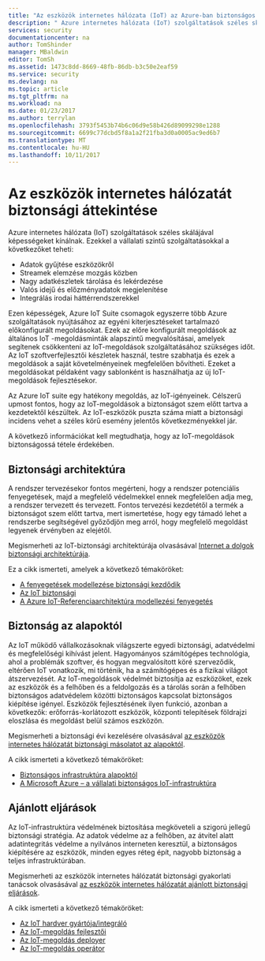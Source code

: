 ```yaml
---
title: "Az eszközök internetes hálózata (IoT) az Azure-ban biztonságos |} Microsoft Docs"
description: " Azure internetes hálózata (IoT) szolgáltatások széles skálájával képességeket kínálnak. Ez a cikk segít megérteni a biztonságossá tétele az IoT-megoldások Azure-ban. "
services: security
documentationcenter: na
author: TomShinder
manager: MBaldwin
editor: TomSh
ms.assetid: 1473c8dd-8669-48fb-86db-b3c50e2eaf59
ms.service: security
ms.devlang: na
ms.topic: article
ms.tgt_pltfrm: na
ms.workload: na
ms.date: 01/23/2017
ms.author: terrylan
ms.openlocfilehash: 3793f5453b74b6c06d9e58b426d89099298e1288
ms.sourcegitcommit: 6699c77dcbd5f8a1a2f21fba3d0a0005ac9ed6b7
ms.translationtype: MT
ms.contentlocale: hu-HU
ms.lasthandoff: 10/11/2017
---
```

# <a name="internet-of-things-security-overview"></a>Az eszközök internetes hálózatát biztonsági áttekintése
Azure internetes hálózata (IoT) szolgáltatások széles skálájával képességeket kínálnak. Ezekkel a vállalati szintű szolgáltatásokkal a következőket teheti:

* Adatok gyűjtése eszközökről
* Streamek elemzése mozgás közben
* Nagy adatkészletek tárolása és lekérdezése
* Valós idejű és előzményadatok megjelenítése
* Integrálás irodai háttérrendszerekkel

Ezen képességek, Azure IoT Suite csomagok egyszerre több Azure szolgáltatások nyújtásához az egyéni kiterjesztéseket tartalmazó előkonfigurált megoldásokat. Ezek az előre konfigurált megoldások az általános IoT -megoldásminták alapszintű megvalósításai, amelyek segítenek csökkenteni az IoT-megoldások szolgáltatásához szükséges időt. Az IoT szoftverfejlesztői készletek használ, testre szabhatja és ezek a megoldások a saját követelményeinek megfelelően bővítheti. Ezeket a megoldásokat példaként vagy sablonként is használhatja az új IoT-megoldások fejlesztésekor.

Az Azure IoT suite egy hatékony megoldás, az IoT-igényeinek. Célszerű upmost fontos, hogy az IoT-megoldások a biztonságot szem előtt tartva a kezdetektől készültek. Az IoT-eszközök puszta száma miatt a biztonsági incidens vehet a széles körű esemény jelentős következményekkel jár.

A következő információkat kell megtudhatja, hogy az IoT-megoldások biztonságossá tétele érdekében.

## <a name="security-architecture"></a>Biztonsági architektúra
A rendszer tervezésekor fontos megérteni, hogy a rendszer potenciális fenyegetések, majd a megfelelő védelmekkel ennek megfelelően adja meg, a rendszer tervezett és tervezett. Fontos tervezési kezdetétől a termék a biztonságot szem előtt tartva, mert ismertetése, hogy egy támadó lehet a rendszerbe segítségével győződjön meg arról, hogy megfelelő megoldást legyenek érvényben az elejétől.

Megismerheti az IoT-biztonsági architektúrája olvasásával [Internet a dolgok biztonsági architektúrája](../iot-suite/iot-security-architecture.md).

Ez a cikk ismerteti, amelyek a következő témaköröket:

* [A fenyegetések modellezése biztonsági kezdődik](../iot-suite/iot-security-architecture.md#security-starts-with-a-threat-model)
* [Az IoT biztonsági](../iot-suite/iot-security-architecture.md#security-in-iot)
* [A Azure IoT-Referenciaarchitektúra modellezési fenyegetés](../iot-suite/iot-security-architecture.md#threat-modeling-the-azure-iot-reference-architecture)

## <a name="security-from-the-ground-up"></a>Biztonság az alapoktól
Az IoT működő vállalkozásoknak világszerte egyedi biztonsági, adatvédelmi és megfelelőségi kihívást jelent. Hagyományos számítógépes technológia, ahol a problémák szoftver, és hogyan megvalósított köré szerveződik, eltérően IoT vonatkozik, mi történik, ha a számítógépes és a fizikai világot átszervezését. Az IoT-megoldások védelmét biztosítja az eszközöket, ezek az eszközök és a felhőben és a feldolgozás és a tárolás során a felhőben biztonságos adatvédelem közötti biztonságos kapcsolat biztonságos kiépítése igényel. Eszközök fejlesztésének ilyen funkció, azonban a következők: erőforrás-korlátozott eszközök, központi telepítések földrajzi eloszlása és megoldást belül számos eszközön.

Megismerheti a biztonsági évi kezelésére olvasásával [az eszközök internetes hálózatát biztonsági másolatot az alapoktól](../iot-suite/securing-iot-ground-up.md).

A cikk ismerteti a következő témaköröket:

* [Biztonságos infrastruktúra alapoktól](../iot-suite/securing-iot-ground-up.md#secure-infrastructure-from-the-ground-up)
* [A Microsoft Azure – a vállalati biztonságos IoT-infrastruktúra](../iot-suite/securing-iot-ground-up.md#microsoft-azure---secure-iot-infrastructure-for-your-business)

## <a name="best-practices"></a>Ajánlott eljárások
Az IoT-infrastruktúra védelmének biztosítása megköveteli a szigorú jellegű biztonsági stratégia. Az adatok védelme az a felhőben, az átvitel alatt adatintegritás védelme a nyilvános interneten keresztül, a biztonságos kiépítésére az eszközök, minden egyes réteg épít, nagyobb biztonság a teljes infrastruktúrában.

Megismerheti az eszközök internetes hálózatát biztonsági gyakorlati tanácsok olvasásával [az eszközök internetes hálózatát ajánlott biztonsági eljárások](../iot-suite/iot-security-best-practices.md).

A cikk ismerteti a következő témaköröket:

* [Az IoT hardver gyártója/integráló](../iot-suite/iot-security-best-practices.md#iot-hardware-manufacturerintegrator)
* [Az IoT-megoldás fejlesztői](../iot-suite/iot-security-best-practices.md#iot-solution-developer)
* [Az IoT-megoldás deployer](../iot-suite/iot-security-best-practices.md#iot-solution-deployer)
* [Az IoT-megoldás operátor](../iot-suite/iot-security-best-practices.md#iot-solution-operator)

